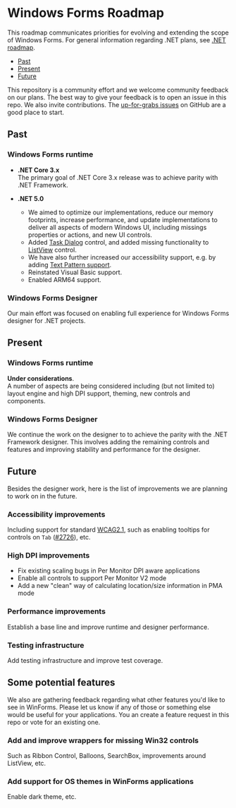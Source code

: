 # Windows Forms Roadmap

This roadmap communicates priorities for evolving and extending the scope of Windows Forms. For general information regarding .NET plans, see [.NET roadmap](https://github.com/dotnet/core/blob/master/roadmap.md).

* [Past](#past)
* [Present](#present)
* [Future](#future)

This repository is a community effort and we welcome community feedback on our plans. The best way to give your feedback is to open an issue in this repo.
We also invite contributions. The [up-for-grabs issues](https://github.com/dotnet/winforms/issues?q=is%3Aopen+is%3Aissue+label%3Aup-for-grabs) on GitHub are a good place to start.

## Past 

### Windows Forms runtime

* **.NET Core 3.x**<br/>
    The primary goal of .NET Core 3.x release was to achieve parity with .NET Framework.

* **.NET 5.0**
    - We aimed to optimize our implementations, reduce our memory footprints, increase performance, and update implementations to deliver all aspects of modern Windows UI, including missings properties or actions, and new UI controls.
    - Added [Task Dialog](https://docs.microsoft.com/dotnet/api/system.windows.forms.taskdialog) control, and added missing functionality to [ListView](https://docs.microsoft.com/dotnet/api/system.windows.forms.listview) control.
    - We have also further increased our accessibility support, e.g. by adding [Text Pattern support](https://docs.microsoft.com/windows/win32/winauto/uiauto-implementingtextandtextrange).
    - Reinstated Visual Basic support.
    - Enabled ARM64 support.


### Windows Forms Designer

Our main effort was focused on enabling full experience for Windows Forms designer for .NET projects. 

## Present

### Windows Forms runtime

**Under considerations**.<br/>A number of aspects are being considered including (but not limited to) layout engine and high DPI support, theming, new controls and components.

### Windows Forms Designer

We continue the work on the designer to to achieve the parity with the .NET Framework designer.
This involves adding the remaining controls and features and improving stability and performance for the designer.

## Future

Besides the designer work, here is the list of improvements we are planning to work on in the future.

### Accessibility improvements

Including support for standard [WCAG2.1]( https://www.w3.org/TR/WCAG21/), such as enabling tooltips for controls on `Tab` ([#2726](https://github.com/dotnet/winforms/issues/2726)), etc.


### High DPI improvements

* Fix existing scaling bugs in Per Monitor DPI aware applications
* Enable all controls to support Per Monitor V2 mode
* Add a new "clean" way of calculating location/size information in PMA mode

### Performance improvements

Establish a base line and improve runtime and designer performance.

### Testing infrastructure

Add testing infrastructure and improve test coverage.

## Some potential features

We also are gathering feedback regarding what other features you'd like to see in WinForms. Please let us know if any of those or something else would be useful for your applications. You an create a feature request in this repo or vote for an existing one.

### Add and improve wrappers for missing Win32 controls

Such as Ribbon Control, Balloons, SearchBox, improvements around ListView, etc.

### Add support for OS themes in WinForms applications

Enable dark theme, etc.

